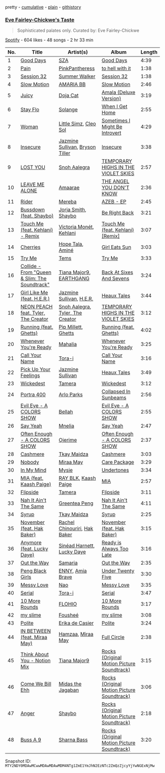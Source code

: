 pretty - [cumulative](/playlists/cumulative/37i9dQZF1DX0b56pNrpTUT.md) - [plain](/playlists/plain/37i9dQZF1DX0b56pNrpTUT) - [githistory](https://github.githistory.xyz/mackorone/spotify-playlist-archive/blob/main/playlists/plain/37i9dQZF1DX0b56pNrpTUT)

### [Eve Fairley\-Chickwe's Taste ](https://open.spotify.com/playlist/37i9dQZF1DX0b56pNrpTUT)

> Sophisticated palates only\. Curated by: Eve Fairley\-Chickwe

[Spotify](https://open.spotify.com/user/spotify) - 604 likes - 48 songs - 2 hr 33 min

| No. | Title | Artist(s) | Album | Length |
|---|---|---|---|---|
| 1 | [Good Days](https://open.spotify.com/track/3YJJjQPAbDT7mGpX3WtQ9A) | [SZA](https://open.spotify.com/artist/7tYKF4w9nC0nq9CsPZTHyP) | [Good Days](https://open.spotify.com/album/781cKhbTPwLnPmo9BALQl7) | 4:39 |
| 2 | [Pain](https://open.spotify.com/track/4S4QJfBGGrC8jRIjJHf1Ka) | [PinkPantheress](https://open.spotify.com/artist/78rUTD7y6Cy67W1RVzYs7t) | [to hell with it](https://open.spotify.com/album/65YAjLCn7Jp33nJpOxIPMe) | 1:38 |
| 3 | [Session 32](https://open.spotify.com/track/2ktg2oZDyFAX3iY1QNkXl5) | [Summer Walker](https://open.spotify.com/artist/57LYzLEk2LcFghVwuWbcuS) | [Session 32](https://open.spotify.com/album/1q6DMLVcuKBfYpfJ1KWtKh) | 1:38 |
| 4 | [Slow Motion](https://open.spotify.com/track/493QaNbrvbEiQdPH9hDP6z) | [AMARIA BB](https://open.spotify.com/artist/1AC6rw8sH8VGrzMzgFUDG5) | [Slow Motion](https://open.spotify.com/album/4UOWUmv18BNHHSOimMbP0g) | 2:46 |
| 5 | [Juicy](https://open.spotify.com/track/4cTm3Ev9bUvy4ChJjB1nhl) | [Doja Cat](https://open.spotify.com/artist/5cj0lLjcoR7YOSnhnX0Po5) | [Amala \(Deluxe Version\)](https://open.spotify.com/album/3wOMqxNHgkga91RBC7BaZU) | 3:19 |
| 6 | [Stay Flo](https://open.spotify.com/track/6GCIYIWUBSLontW6divqsw) | [Solange](https://open.spotify.com/artist/2auiVi8sUZo17dLy1HwrTU) | [When I Get Home](https://open.spotify.com/album/4WF4HvVT7VjGnVjxjoCR6w) | 2:55 |
| 7 | [Woman](https://open.spotify.com/track/2ruY7BpsZRwr6UUzLeDSk1) | [Little Simz](https://open.spotify.com/artist/6eXZu6O7nAUA5z6vLV8NKI), [Cleo Sol](https://open.spotify.com/artist/3ETLPQkcEd7z4k3IbZmXMq) | [Sometimes I Might Be Introvert](https://open.spotify.com/album/0DBoWQ52XUHtrZQdfAqOVj) | 4:29 |
| 8 | [Insecure](https://open.spotify.com/track/360NCp4XoQ0sFi5jgu5Ww7) | [Jazmine Sullivan](https://open.spotify.com/artist/7gSjFKpVmDgC2MMsnN8CYq), [Bryson Tiller](https://open.spotify.com/artist/2EMAnMvWE2eb56ToJVfCWs) | [Insecure](https://open.spotify.com/album/7hhWPFOdpmA1R9pUM5iUwe) | 3:38 |
| 9 | [LOST YOU](https://open.spotify.com/track/26aJMMLBSOQmiC4JenVjjl) | [Snoh Aalegra](https://open.spotify.com/artist/1A9o3Ljt67pFZ89YtPPL5X) | [TEMPORARY HIGHS IN THE VIOLET SKIES](https://open.spotify.com/album/57ttk3xzHMWLr6CGrEa8F3) | 2:57 |
| 10 | [LEAVE ME ALONE](https://open.spotify.com/track/0kbnm3YwSygTFeWZlCGfCw) | [Amaarae](https://open.spotify.com/artist/21UPYSRWFKwtqvSAnFnSvS) | [THE ANGEL YOU DON'T KNOW](https://open.spotify.com/album/1cceIhCQ8R79pwy8jbZFqE) | 2:36 |
| 11 | [Rider](https://open.spotify.com/track/7BUnSvQPU5m830Et7fLAZt) | [Mereba](https://open.spotify.com/artist/294lNTPZfdqyzt8qnxmFiL) | [AZEB \- EP](https://open.spotify.com/album/0HvQdKEGTs0l1fV5feEYDi) | 2:45 |
| 12 | [Bussdown \(feat\. Shaybo\)](https://open.spotify.com/track/2gP19KH3V5JlR5MycAIL3R) | [Jorja Smith](https://open.spotify.com/artist/1CoZyIx7UvdxT5c8UkMzHd), [Shaybo](https://open.spotify.com/artist/5QdfW7A9eh0XjCyg9XAZpy) | [Be Right Back](https://open.spotify.com/album/7MbcxleVqx5qeZgXdw5FAi) | 3:21 |
| 13 | [Touch Me \(feat\. Kehlani\) \- Remix](https://open.spotify.com/track/5kAm2Y5ygQtsVfE5dQQfGy) | [Victoria Monét](https://open.spotify.com/artist/63XBtGSEZINSyXylZxEUbv), [Kehlani](https://open.spotify.com/artist/0cGUm45nv7Z6M6qdXYQGTX) | [Touch Me \(feat\. Kehlani\) \[Remix\]](https://open.spotify.com/album/4ICez0IybCtHZbAXl5ENWJ) | 3:07 |
| 14 | [Cherries](https://open.spotify.com/track/13z7RLPmgupzRwQY9NiTZU) | [Hope Tala](https://open.spotify.com/artist/74CcYmmNeHKe5PrZaISk8e), [Aminé](https://open.spotify.com/artist/3Gm5F95VdRxW3mqCn8RPBJ) | [Girl Eats Sun](https://open.spotify.com/album/6Go01eX2LbvalYrTF8r8Ps) | 3:03 |
| 15 | [Try Me](https://open.spotify.com/track/2DYp6Gfu2JguZra6xL8IAV) | [Tems](https://open.spotify.com/artist/687cZJR45JO7jhk1LHIbgq) | [Try Me](https://open.spotify.com/album/6aitMhXvJwSRR6xD23Gqmk) | 3:33 |
| 16 | [Collide \- From "Queen & Slim: The Soundtrack"](https://open.spotify.com/track/6mDz3yFi4hJeL2mP4lmg51) | [Tiana Major9](https://open.spotify.com/artist/1Naqgo0HMRoumRP0e2MXD9), [EARTHGANG](https://open.spotify.com/artist/5MbNzCW3qokGyoo9giHA3V) | [Back At Sixes And Sevens](https://open.spotify.com/album/3QX0G9KLHXd84busDSiJxq) | 3:24 |
| 17 | [Girl Like Me \(feat\. H.E.R.\)](https://open.spotify.com/track/2sXydP9vPEYUH4uAWotuGu) | [Jazmine Sullivan](https://open.spotify.com/artist/7gSjFKpVmDgC2MMsnN8CYq), [H.E.R.](https://open.spotify.com/artist/3Y7RZ31TRPVadSFVy1o8os) | [Heaux Tales](https://open.spotify.com/album/5g9YhHW8tE7Tcslgxsk5u9) | 3:44 |
| 18 | [NEON PEACH feat\. Tyler, The Creator](https://open.spotify.com/track/5PF2WtSZV4EtmGx4oER1zt) | [Snoh Aalegra](https://open.spotify.com/artist/1A9o3Ljt67pFZ89YtPPL5X), [Tyler, The Creator](https://open.spotify.com/artist/4V8LLVI7PbaPR0K2TGSxFF) | [TEMPORARY HIGHS IN THE VIOLET SKIES](https://open.spotify.com/album/57ttk3xzHMWLr6CGrEa8F3) | 3:12 |
| 19 | [Running \(feat\. Ghetts\)](https://open.spotify.com/track/38vxstSXciei0IuEO2MoGI) | [Pip Millett](https://open.spotify.com/artist/1QfEfvB62EEl4upf2ANKkR), [Ghetts](https://open.spotify.com/artist/7zJL978NtANOysfGY21ty6) | [Running \(feat\. Ghetts\)](https://open.spotify.com/album/5ixpxqTNl3NslcF9WzmXr5) | 4:02 |
| 20 | [Whenever You're Ready](https://open.spotify.com/track/16Km3GR6GYMrIyVPk31DAe) | [Mahalia](https://open.spotify.com/artist/16rCzZOMQX7P8Kmn5YKexI) | [Whenever You're Ready](https://open.spotify.com/album/5oU1HkdGTZ9aKz9FFdiawe) | 3:25 |
| 21 | [Call Your Name](https://open.spotify.com/track/2hwf6IE0V4MVqw9tbWY9FQ) | [Tora\-i](https://open.spotify.com/artist/4oJsWKOJCNMfUbIpR2jk8Z) | [Call Your Name](https://open.spotify.com/album/6YefvGO0wSkfRa2DqWiF5K) | 3:16 |
| 22 | [Pick Up Your Feelings](https://open.spotify.com/track/4k2cAUUPp3VZdK4gwG9pxy) | [Jazmine Sullivan](https://open.spotify.com/artist/7gSjFKpVmDgC2MMsnN8CYq) | [Heaux Tales](https://open.spotify.com/album/5g9YhHW8tE7Tcslgxsk5u9) | 3:49 |
| 23 | [Wickedest](https://open.spotify.com/track/2nAOiwTa3qvuzawrwN7gaA) | [Tamera](https://open.spotify.com/artist/4S68J6bchvHhqHO1Kp8W9X) | [Wickedest](https://open.spotify.com/album/6ksJ2GuWsid065x77nx6Cr) | 3:12 |
| 24 | [Portra 400](https://open.spotify.com/track/7cMBZ7xDUb25N1We6DyoPk) | [Arlo Parks](https://open.spotify.com/artist/4kIwETcbpuFgRukE8o7Opx) | [Collapsed In Sunbeams](https://open.spotify.com/album/42joEEymK7EIHODfNB4yug) | 2:56 |
| 25 | [Evil Eye \- A COLORS SHOW](https://open.spotify.com/track/0X4OaqRlKPYdIFL2LZECHv) | [Bellah](https://open.spotify.com/artist/6UZk0TOb0uZ1JWa3BW81FQ) | [Evil Eye \- A COLORS SHOW](https://open.spotify.com/album/3uc0BBMDWAkDwxunNXZtJx) | 2:55 |
| 26 | [Say Yeah](https://open.spotify.com/track/1GDCzlN4snSHiYxxvO9Fhg) | [Mnelia](https://open.spotify.com/artist/4DDsQzXhKIC2F70cjMP7ec) | [Say Yeah](https://open.spotify.com/album/5hxuMubkHyZOW92dceGg3i) | 2:47 |
| 27 | [Often Enough \- A COLORS SHOW](https://open.spotify.com/track/7bpBqvHwczID6y7itqQ7V2) | [Ojerime](https://open.spotify.com/artist/2kVmW0EZG23dqsqeRZ4Jg0) | [Often Enough \- A COLORS SHOW](https://open.spotify.com/album/6Or2VkTQisIFoo3qCGQGk7) | 2:37 |
| 28 | [Cashmere](https://open.spotify.com/track/6lU17eD72HITJQi6whfHH7) | [Tkay Maidza](https://open.spotify.com/artist/1kMPdZQVdUhMDKDWOJM5iK) | [Cashmere](https://open.spotify.com/album/3MSWBNsXCTc7U3lE8FDtY1) | 3:03 |
| 29 | [Nobody](https://open.spotify.com/track/4JcpyXOyQkefawjp9fpL8s) | [Miraa May](https://open.spotify.com/artist/2fOvE1l01YyORhYzwoaLCM) | [Care Package](https://open.spotify.com/album/0bMaD8l0WCJLMz3CteLiYZ) | 3:29 |
| 30 | [In My Mind](https://open.spotify.com/track/4B1aimZXPZL7PoU6KN33wP) | [Mysie](https://open.spotify.com/artist/3rf7cB2o79L2LEcl9HIjAf) | [Undertones](https://open.spotify.com/album/7CfevcKViQya5AT6HrDdhL) | 3:34 |
| 31 | [MIA \(feat\. Kaash Paige\)](https://open.spotify.com/track/2RgDaFvkIcDygqHTAmgSwk) | [RAY BLK](https://open.spotify.com/artist/0CkbPVBpOwwz9NPPglFKyq), [Kaash Paige](https://open.spotify.com/artist/0f2YkMXwFNJNSX7MymevKE) | [MIA](https://open.spotify.com/album/1SAmnF7LfHgIhNI5oPrv7s) | 2:57 |
| 32 | [Flipside](https://open.spotify.com/track/3h1ivCOHhZXtR77nCaJLSl) | [Tamera](https://open.spotify.com/artist/4S68J6bchvHhqHO1Kp8W9X) | [Flipside](https://open.spotify.com/album/5wlLGEGHLCR6IGwPa5T8Jg) | 3:11 |
| 33 | [Nah It Ain't The Same](https://open.spotify.com/track/3KKOxkUPWhKQssiMCSJxqO) | [Greentea Peng](https://open.spotify.com/artist/5z9wLR0RGBcWMXr4fCZW0K) | [Nah It Ain't The Same](https://open.spotify.com/album/27QNFuoSpcwEYnMJhwHhiP) | 4:11 |
| 34 | [Syrup](https://open.spotify.com/track/5nzX0GtmuW03QGb2l9Hw0C) | [Tkay Maidza](https://open.spotify.com/artist/1kMPdZQVdUhMDKDWOJM5iK) | [Syrup](https://open.spotify.com/album/2nNBzYIjt0Y9wnmXsRmIu4) | 2:25 |
| 35 | [November \(feat\. Hak Baker\)](https://open.spotify.com/track/6QKFXwI5cQ8D4xl6os8T1J) | [Rachel Chinouriri](https://open.spotify.com/artist/4wrzxtBZw20ufDstKyTnnP), [Hak Baker](https://open.spotify.com/artist/5QsqiLFA5Z2gmpKBbxQB2j) | [November \(feat\. Hak Baker\)](https://open.spotify.com/album/2EaIOXi8ylfZoJXti1EN8v) | 3:15 |
| 36 | [Anymore \(feat\. Lucky Daye\)](https://open.spotify.com/track/1RoMaS8tLOyCGpTzJvP4vS) | [Sinéad Harnett](https://open.spotify.com/artist/6tUJpYN2aYiXbzAcg0pIOo), [Lucky Daye](https://open.spotify.com/artist/5Vuvs6Py2JRU7WiFDVsI7J) | [Ready is Always Too Late](https://open.spotify.com/album/5qhT4VwBKqLS3dUqRgBK0g) | 3:16 |
| 37 | [Out the Way](https://open.spotify.com/track/0sS74W9MTGGJkhAnT8JsR8) | [Samaria](https://open.spotify.com/artist/4FreKg40BVDMPRLGeubyku) | [Out the Way](https://open.spotify.com/album/3qv5Lk9jafOUsBLApCvxcJ) | 2:35 |
| 38 | [Peng Black Girls](https://open.spotify.com/track/3Xhj7ZZAfQwPUxKZHQdw3y) | [ENNY](https://open.spotify.com/artist/3qEnCAnX23lvoxZYtBiPgL), [Amia Brave](https://open.spotify.com/artist/3Sjv0t3F7FMsQrkWVZcOuW) | [Under Twenty Five](https://open.spotify.com/album/0lEt5TY0krIxIBW61pCMcb) | 3:30 |
| 39 | [Messy Love](https://open.spotify.com/track/7kktQmvJ8xLjHzHrBVo8tH) | [Nao](https://open.spotify.com/artist/7aFTOGFDEqDtJUCziLVsVC) | [Messy Love](https://open.spotify.com/album/5i8nyVa8L6o87WqHRRKCPz) | 3:35 |
| 40 | [Serial](https://open.spotify.com/track/1HPYnKkSjOkkC8tm9S97rb) | [Tora\-i](https://open.spotify.com/artist/4oJsWKOJCNMfUbIpR2jk8Z) | [Serial](https://open.spotify.com/album/6q1MjscDVoN75ap0etkyW2) | 3:47 |
| 41 | [10 More Rounds](https://open.spotify.com/track/5aJEkUKSjbqU2ekKpdHxGL) | [FLOHIO](https://open.spotify.com/artist/7qffELscxpltKCso3ByH67) | [10 More Rounds](https://open.spotify.com/album/20Sov9TnugCg2OnD2ETo0m) | 3:17 |
| 42 | [my slime](https://open.spotify.com/track/2uly2KqqE2cL2fzxyMKnC6) | [Fousheé](https://open.spotify.com/artist/6trIghKwHRUyxwvm66HLHH) | [my slime](https://open.spotify.com/album/3BCatx6OCDnnYXqUETlAhu) | 3:08 |
| 43 | [Polite](https://open.spotify.com/track/2SEM6i1v4kureWTjMiDE98) | [Erika de Casier](https://open.spotify.com/artist/1nIJEqPyIj5qutlgWNmQB0) | [Polite](https://open.spotify.com/album/2bouxxQ1WAFp5fC1XOJlLN) | 3:24 |
| 44 | [IN BETWEEN \(feat\. Miraa May\)](https://open.spotify.com/track/2Zu3q83LdLSF6KW9Dgvj0h) | [Hamzaa](https://open.spotify.com/artist/3TXjnAw0sg1VVdnR9fGdBs), [Miraa May](https://open.spotify.com/artist/2fOvE1l01YyORhYzwoaLCM) | [Full Circle](https://open.spotify.com/album/4PhEHRqWfgTnTwDXAVq4SN) | 2:38 |
| 45 | [Think About You \- Notion Mix](https://open.spotify.com/track/5yRKRnTxUYAEaO8EFypoVn) | [Tiana Major9](https://open.spotify.com/artist/1Naqgo0HMRoumRP0e2MXD9) | [Rocks \(Original Motion Picture Soundtrack\)](https://open.spotify.com/album/1gWLuBpsrzqXjyObZZdSZg) | 3:15 |
| 46 | [Come We Bill Ehh](https://open.spotify.com/track/1KVkwvAEBH4Epf1Oc17LI0) | [Midas the Jagaban](https://open.spotify.com/artist/07MX7XJsNTn8JlgEcbZ7Fd) | [Rocks \(Original Motion Picture Soundtrack\)](https://open.spotify.com/album/1gWLuBpsrzqXjyObZZdSZg) | 3:06 |
| 47 | [Anger](https://open.spotify.com/track/5UJ0nJKwbBfYbnPyCfRlaD) | [Shaybo](https://open.spotify.com/artist/5QdfW7A9eh0XjCyg9XAZpy) | [Rocks \(Original Motion Picture Soundtrack\)](https://open.spotify.com/album/1gWLuBpsrzqXjyObZZdSZg) | 2:18 |
| 48 | [Buss A 9](https://open.spotify.com/track/0bXiuDO0JuiIV8eWsiC9JX) | [Sharna Bass](https://open.spotify.com/artist/42A3nZSj9sLXPKpB4YgzSs) | [Rocks \(Original Motion Picture Soundtrack\)](https://open.spotify.com/album/1gWLuBpsrzqXjyObZZdSZg) | 3:20 |

Snapshot ID: `MTY2NDY0MDAwMCwwMDAwMDAwMDM4NTg1ZmE1YmJhN2EzNTc2ZmQzZjcyYjYwNGExNjMw`
